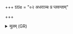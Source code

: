 +++
title = "०२ अधराञ्चः प्र प्लवन्ताम्"

+++
<details><summary>मूलम् (GR)</summary>

अधराञ्चः प्र प्लवन्तां  
छिन्ना नौर् इव बन्धनात् ।  
न सायकप्रणुत्तानां  
पुनर् अस्ति निवर्तनम् ॥
</details>